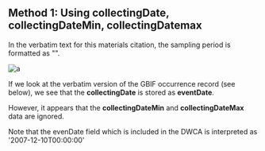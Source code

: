 ## Method 1: Using collectingDate, collectingDateMin, collectingDatemax

In the verbatim text for this materials citation, the sampling period is formatted as "".

![a](not_iso_8601.png)

If we look at the verbatim version of the GBIF occurrence record (see below), we see that the **collectingDate** is stored as **eventDate**.

However, it appears that the **collectingDateMin** and **collectingDateMax** data are ignored.

Note that the evenDate field which is included in the DWCA is interpreted as '2007-12-10T00:00:00'
